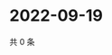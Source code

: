 # 2022-09-19

共 0 条

<!-- BEGIN WEIBO -->
<!-- 最后更新时间 Mon Sep 19 2022 22:17:42 GMT+0800 (China Standard Time) -->

<!-- END WEIBO -->
